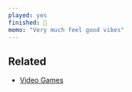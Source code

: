 ```yaml
---
played: yes
finished: 🔁
memo: "Very much feel good vibes"
---
```


## Related
- [Video Games](notes/Video%20Games.md)